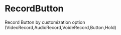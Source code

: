 # RecordButton
Record Button by customization option (VideoRecord,AudioRecord,VoideRecord,Button,Hold)

